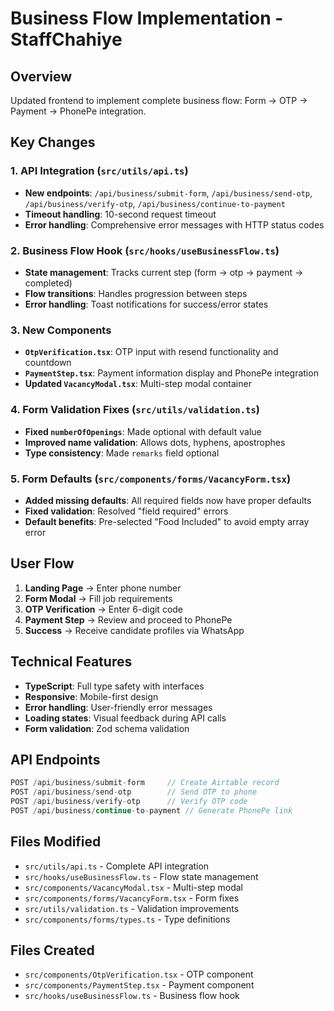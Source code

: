 # Business Flow Implementation - StaffChahiye

## Overview
Updated frontend to implement complete business flow: Form → OTP → Payment → PhonePe integration.

## Key Changes

### 1. API Integration (`src/utils/api.ts`)
- **New endpoints**: `/api/business/submit-form`, `/api/business/send-otp`, `/api/business/verify-otp`, `/api/business/continue-to-payment`
- **Timeout handling**: 10-second request timeout
- **Error handling**: Comprehensive error messages with HTTP status codes

### 2. Business Flow Hook (`src/hooks/useBusinessFlow.ts`)
- **State management**: Tracks current step (form → otp → payment → completed)
- **Flow transitions**: Handles progression between steps
- **Error handling**: Toast notifications for success/error states

### 3. New Components
- **`OtpVerification.tsx`**: OTP input with resend functionality and countdown
- **`PaymentStep.tsx`**: Payment information display and PhonePe integration
- **Updated `VacancyModal.tsx`**: Multi-step modal container

### 4. Form Validation Fixes (`src/utils/validation.ts`)
- **Fixed `numberOfOpenings`**: Made optional with default value
- **Improved name validation**: Allows dots, hyphens, apostrophes
- **Type consistency**: Made `remarks` field optional

### 5. Form Defaults (`src/components/forms/VacancyForm.tsx`)
- **Added missing defaults**: All required fields now have proper defaults
- **Fixed validation**: Resolved "field required" errors
- **Default benefits**: Pre-selected "Food Included" to avoid empty array error

## User Flow
1. **Landing Page** → Enter phone number
2. **Form Modal** → Fill job requirements
3. **OTP Verification** → Enter 6-digit code
4. **Payment Step** → Review and proceed to PhonePe
5. **Success** → Receive candidate profiles via WhatsApp

## Technical Features
- **TypeScript**: Full type safety with interfaces
- **Responsive**: Mobile-first design
- **Error handling**: User-friendly error messages
- **Loading states**: Visual feedback during API calls
- **Form validation**: Zod schema validation

## API Endpoints
```typescript
POST /api/business/submit-form     // Create Airtable record
POST /api/business/send-otp        // Send OTP to phone
POST /api/business/verify-otp      // Verify OTP code
POST /api/business/continue-to-payment // Generate PhonePe link
```

## Files Modified
- `src/utils/api.ts` - Complete API integration
- `src/hooks/useBusinessFlow.ts` - Flow state management
- `src/components/VacancyModal.tsx` - Multi-step modal
- `src/components/forms/VacancyForm.tsx` - Form fixes
- `src/utils/validation.ts` - Validation improvements
- `src/components/forms/types.ts` - Type definitions

## Files Created
- `src/components/OtpVerification.tsx` - OTP component
- `src/components/PaymentStep.tsx` - Payment component
- `src/hooks/useBusinessFlow.ts` - Business flow hook 